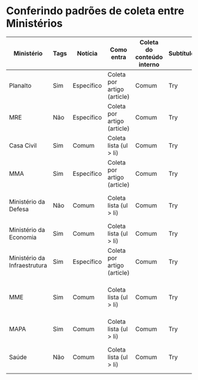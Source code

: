 # Conferindo padrões de coleta entre Ministérios 

| Ministério | Tags | Notícia | Como entra | Coleta do conteúdo interno | Subtítulo | Autor: quem | Como coleta autor |
| ----- | ----- | ----- | ----- | ----- | ----- | ----- | ----- |
| Planalto | Sim | Específico | Coleta por artigo (article) | Comum | Try | Não | n/a | 
| MRE | Não | Específico | Coleta por artigo (article) | Comum | Try | Não | n/a | 
| Casa Civil | Sim | Comum | Coleta lista (ul > li) | Comum | Try | Não | n/a | 
| MMA | Sim | Específico | Coleta por artigo (article) | Comum | Try | Sim: Ascom MMA | Várias tags de conteúdo (p) | 
| Ministério da Defesa | Não | Comum | Coleta lista (ul > li) | Comum | Try | Sim: vários | Várias tags de conteúdo (p) | 
| Ministério da Economia | Sim | Comum | Coleta lista (ul > li) | Comum | Try | Não | n/a |
| Ministério da Infraestrutura | Sim | Específico | Coleta por artigo (article) | Comum | Try | Sim: Assessoria Especial de Comunicação| Várias tags de conteúdo (p) | 
| MME | Sim | Comum | Coleta lista (ul > li) | Comum | Try | Sim: Assessoria de Comunicação Social | Várias tags de conteúdo (p) | 
| MAPA | Sim | Comum | Coleta lista (ul > li) | Comum | Try | Não | n/a | 
| Saúde | Não | Comum | Coleta lista (ul > li) | Comum | Try | Sim: vários | Uma tag de conteúdo (p) | 
